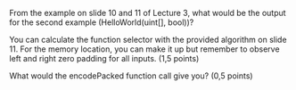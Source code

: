 From the example on slide 10 and 11 of Lecture 3, what would be the output for the second example (HelloWorld(uint[], bool))?

You can calculate the function selector with the provided algorithm on slide 11. For the memory location, you can make it up but remember to observe left and right zero padding for all inputs. (1,5 points)

What would the encodePacked function call give you? (0,5 points)